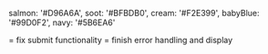 salmon: '#D96A6A',
soot: '#BFBDB0',
cream: '#F2E399',
babyBlue: '#99D0F2',
navy: '#5B6EA6'

= fix submit functionality
= finish error handling and display
